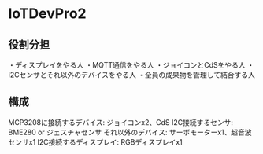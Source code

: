 # IoTDevPro2
## 役割分担
・ディスプレイをやる人
・MQTT通信をやる人
・ジョイコンとCdSをやる人
・I2Cセンサとそれ以外のデバイスをやる人
・全員の成果物を管理して結合する人

## 構成
MCP3208に接続するデバイス: ジョイコンx2、CdS
I2C接続するセンサ: BME280 or ジェスチャセンサ
それ以外のデバイス: サーボモーターx1、超音波センサx1
I2C接続するディスプレイ: RGBディスプレイx1